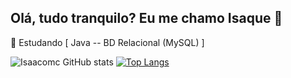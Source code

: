 ## Olá, tudo tranquilo? Eu me chamo Isaque 🤙
📖 Estudando [ Java -- BD Relacional (MySQL) ]

![Isaacomc GitHub stats](https://github-readme-stats.vercel.app/api?username=Isaacomc&show_icons=true&theme=dark)
[![Top Langs](https://github-readme-stats.vercel.app/api/top-langs/?username=Isaacomc&layout=donut)](https://github.com/Isaacomc/github-readme-stats)

